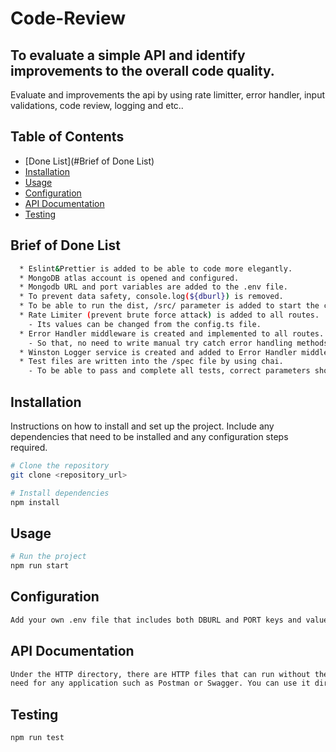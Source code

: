 # Code-Review


## To evaluate a simple API and identify improvements to the overall code quality.


Evaluate and improvements the api by using rate limitter, error handler, input validations, code review, logging and etc..


## Table of Contents

- [Done List](#Brief of Done List)
- [Installation](#installation)
- [Usage](#usage)
- [Configuration](#configuration)
- [API Documentation](#api-documentation)
- [Testing](#testing)


## Brief of Done List
```bash
  * Eslint&Prettier is added to be able to code more elegantly.
  * MongoDB atlas account is opened and configured.
  * Mongodb URL and port variables are added to the .env file.
  * To prevent data safety, console.log(${dburl}) is removed.
  * To be able to run the dist, /src/ parameter is added to start the command at package json.
  * Rate Limiter (prevent brute force attack) is added to all routes.
    - Its values can be changed from the config.ts file.
  * Error Handler middleware is created and implemented to all routes.
    - So that, no need to write manual try catch error handling methods.
  * Winston Logger service is created and added to Error Handler middleware.
  * Test files are written into the /spec file by using chai. 
    - To be able to pass and complete all tests, correct parameters should be supplied.
```

## Installation

Instructions on how to install and set up the project. Include any dependencies that need to be installed and any configuration steps required.

```bash
# Clone the repository
git clone <repository_url>

# Install dependencies
npm install
```
## Usage

```bash
# Run the project
npm run start
```
## Configuration
```bash
Add your own .env file that includes both DBURL and PORT keys and values.
```

## API Documentation
```bash
Under the HTTP directory, there are HTTP files that can run without the 
need for any application such as Postman or Swagger. You can use it directly.
```

## Testing
```bash
npm run test
```